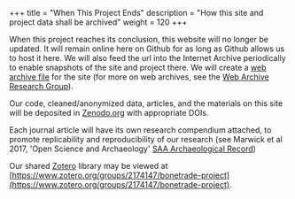 +++
title = "When This Project Ends"
description = "How this site and project data shall be archived"
weight = 120
+++

When this project reaches its conclusion, this website will no longer be updated. It will remain online here on Github for as long as Github allows us to host it here. We will also feed the url into the Internet Archive periodically to enable snapshots of the site and project there. We will create a [web archive file](https://en.wikipedia.org/wiki/Webarchive) for the site (for more on web archives, see the [Web Archive Research Group](https://uwaterloo.ca/web-archive-group/about)).

Our code, cleaned/anonymized data, articles, and the materials on this site will be deposited in [Zenodo.org](http://about.zenodo.org/) with appropriate DOIs. 

Each journal article will have its own research compendium attached, to promote replicability and reproducibility of our research (see Marwick et al 2017, 'Open Science and Archaeology' [SAA Archaeological Record](http://onlinedigeditions.com/publication/?i=440506#{%22issue_id%22:440506,%22page%22:10}))

Our shared [Zotero](http://zotero.org) library may be viewed at [https://www.zotero.org/groups/2174147/bonetrade-project](https://www.zotero.org/groups/2174147/bonetrade-project).